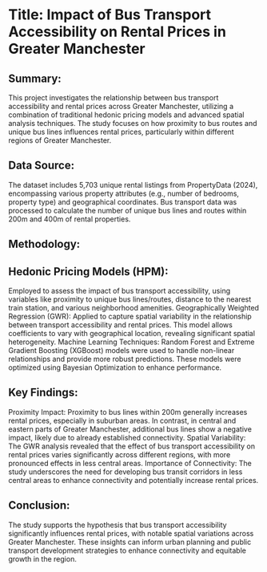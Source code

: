 # Title: Impact of Bus Transport Accessibility on Rental Prices in Greater Manchester

## Summary:
This project investigates the relationship between bus transport accessibility and rental prices across Greater Manchester, utilizing a combination of traditional hedonic pricing models and advanced spatial analysis techniques. The study focuses on how proximity to bus routes and unique bus lines influences rental prices, particularly within different regions of Greater Manchester.

## Data Source:

The dataset includes 5,703 unique rental listings from PropertyData (2024), encompassing various property attributes (e.g., number of bedrooms, property type) and geographical coordinates.
Bus transport data was processed to calculate the number of unique bus lines and routes within 200m and 400m of rental properties.
## Methodology:

## Hedonic Pricing Models (HPM): 
Employed to assess the impact of bus transport accessibility, using variables like proximity to unique bus lines/routes, distance to the nearest train station, and various neighborhood amenities.
Geographically Weighted Regression (GWR): Applied to capture spatial variability in the relationship between transport accessibility and rental prices. This model allows coefficients to vary with geographical location, revealing significant spatial heterogeneity.
Machine Learning Techniques: Random Forest and Extreme Gradient Boosting (XGBoost) models were used to handle non-linear relationships and provide more robust predictions. These models were optimized using Bayesian Optimization to enhance performance.

## Key Findings:

Proximity Impact: Proximity to bus lines within 200m generally increases rental prices, especially in suburban areas. In contrast, in central and eastern parts of Greater Manchester, additional bus lines show a negative impact, likely due to already established connectivity.
Spatial Variability: The GWR analysis revealed that the effect of bus transport accessibility on rental prices varies significantly across different regions, with more pronounced effects in less central areas.
Importance of Connectivity: The study underscores the need for developing bus transit corridors in less central areas to enhance connectivity and potentially increase rental prices.

## Conclusion:

The study supports the hypothesis that bus transport accessibility significantly influences rental prices, with notable spatial variations across Greater Manchester. These insights can inform urban planning and public transport development strategies to enhance connectivity and equitable growth in the region.
